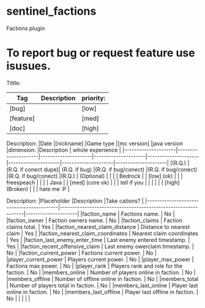 # sentinel_factions
Factions plugin

# To report bug or request feature use isusues.

Tittle:

| Tag         | Description | priority:   |
|-------------|-------------|-------------|
| [bug]       |             | [low]       |
| [feature]   |             | [med]       |
| [doc]       |             | [high]      |

Description:
|Date                 |[nickname]           |Game type            |[mc version]         |java version         |dimension:           |Description          | whole experience    |
|---------------------|---------------------|---------------------|---------------------|---------------------|---------------------|---------------------|---------------------|
|(R.Q.)               |(R.Q. if conect dupe)| (R.Q. if bug)       |(R.Q. if bug/conect) |(R.Q. if bug/conect) |(R.Q. if bug/conect) |(R.Q.)               | (Optional)          |
|                     |                     | Bedrock             |                     | [low] (ok)          |                     |                     | freespeach          |
|                     |                     | Java                |                     | [med] (core ok)     |                     |                     | tell if you         |
|                     |                     |                     |                     | [high] (Broken)     |                     |                     | hate me :P          |



Description:
|Placeholder                               |Description                                                    |Take cations?        |
|------------------------------------------|---------------------------------------------------------------|---------------------|
|faction_name                              | Factions name.                                                | No                  |
|faction_owner                             | Faction owners name.                                          | No                  |
|faction_claims                            | Faction claims total.                                         | Yes                 |
|faction_nearest_claim_distance            | Distance to nearest claim                                     | Yes                 |
|faction_nearest_claim_coordinates         | Nearest claim coordinates                                     | Yes                 |
|faction_last_enemy_enter_time             | Last enemy entered timestamp.                                 | Yes                 |
|faction_recent_offensive_claim            | Last enemy owerclaim timestamp.                               | No                  |
|faction_current_power                     | Factions current power.                                       | No                  |
|player_current_power                      | Players current power.                                        | No                  |
|player_max_power                          | Factions max power.                                           | No                  |
|player_rank                               | Players rank and role for the faction.                        | No                  |
|members_online                            | Number of players online in faction.                          | No                  |
|members_offline                           | Number of offline online in faction.                          | No                  |
|members_total                             | Number of players total in faction.                           | No                  |
|members_last_online                       | Player last online in faction.                                | No                  |
|members_last_offline                      | Player last offline in faction.                               | No                  |
|                                          |                                                               |                     |
